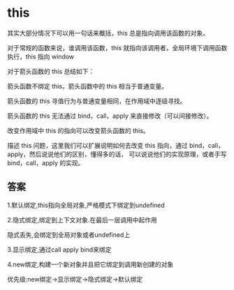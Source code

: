 # this

其实大部分情况下可以用一句话来概括，this 总是指向调用该函数的对象。

对于常规的函数来说，谁调用该函数，this 就指向该调用者，全局环境下调用函数执行，this 指向 window

对于箭头函数的 this 总结如下：

箭头函数不绑定 this，箭头函数中的 this 相当于普通变量。

箭头函数的 this 寻值行为与普通变量相同，在作用域中逐级寻找。

箭头函数的 this 无法通过 bind，call，apply 来直接修改（可以间接修改）。

改变作用域中 this 的指向可以改变箭头函数的 this。

描述 this 问题，这里我们可以扩展说明如何去改变 this 指向，通过 bind，call，apply，然后说说他们的区别，懂得多的话，
可以说说他们的实现原理，或者手写 bind，call，apply 的实现。

## 答案

1.默认绑定,this指向全局对象,严格模式下绑定到undefined

2.隐式绑定,绑定到上下文对象.在最后一层调用中起作用

隐式丢失,会绑定到全局对象或者undefined上

3.显示绑定,通过call apply bind来绑定

4.new绑定,构建一个新对象并且把它绑定到调用新创建的对象

优先级:new绑定->显示绑定->隐式绑定->默认绑定
